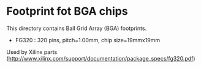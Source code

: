 Footprint fot BGA chips
=======================

  This directory contains Ball Grid Array (BGA) footprints.

 * FG320 : 320 pins, pitch=1.00mm, chip size=19mmx19mm

Used by Xilinx parts (http://www.xilinx.com/support/documentation/package_specs/fg320.pdf)